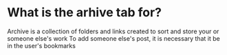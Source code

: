 # What is the arhive tab for?

Archive is a collection of folders and links created to sort and store your or someone else's work
To add someone else's post, it is necessary that it be in the user's bookmarks